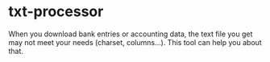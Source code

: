 # txt-processor
When you download bank entries or accounting data, the text file you get may not meet your needs (charset, columns...). This tool can help you about that. 
